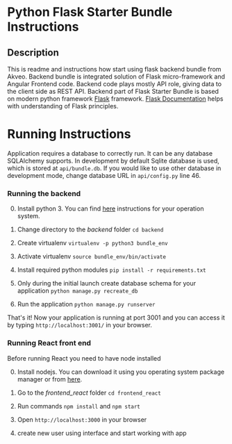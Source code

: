 # Python Flask Starter Bundle Instructions
## Description
This is readme and instructions how start using flask backend bundle from Akveo. Backend bundle is integrated solution of Flask micro-framework and Angular Frontend code. Backend code plays mostly API role, giving data to the client side as REST API.
Backend part of Flask Starter Bundle is based on modern python framework [Flask](http://flask.pocoo.org/) framework.
[Flask Documentation](http://flask.pocoo.org/docs/1.0/) helps with understanding of Flask principles.
# Running Instructions
Application requires a database to correctly run. It can be any database SQLAlchemy supports. In development by default Sqlite database is used, which is stored at `api/bundle.db`. If you would like to use other database in development mode, change database URL in `api/config.py` line 46.

### Running the backend

0) Install python 3. You can find [here](https://realpython.com/installing-python/) instructions for your operation system.

1) Change directory to the *backend* folder `cd backend`

2) Create virtualenv `virtualenv -p python3 bundle_env`

3) Activate virtualenv `source bundle_env/bin/activate`

4) Install required python modules `pip install -r requirements.txt`

5) Only during the initial launch create database schema for your application `python manage.py recreate_db`

6) Run the application `python manage.py runserver`

That's it! Now your application is running at port 3001 and you can access it by typing `http://localhost:3001/` in your browser.

### Running React front end

Before running React you need to have node installed 

0) Install nodejs. You can download it using you operating system package manager or from [here](https://nodejs.org/en/download/).

1) Go to the *frontend_react* folder `cd frontend_react`

2) Run commands `npm install` and `npm start`
3) Open `http://localhost:3000` in your browser
4) create new user using interface and start working with app

